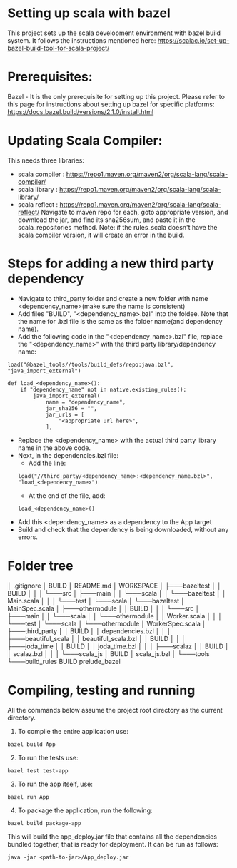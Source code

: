 # Setting up scala with bazel
This project sets up the scala development environment with bazel build system.
It follows the instructions mentioned here: https://scalac.io/set-up-bazel-build-tool-for-scala-project/

# Prerequisites:
Bazel - It is the only prerequisite for setting up this project. Please refer to this page for instructions about
setting up bazel for specific platforms: https://docs.bazel.build/versions/2.1.0/install.html

# Updating Scala Compiler:
This needs three libraries:
- scala compiler : https://repo1.maven.org/maven2/org/scala-lang/scala-compiler/
- scala library : https://repo1.maven.org/maven2/org/scala-lang/scala-library/
- scala reflect : https://repo1.maven.org/maven2/org/scala-lang/scala-reflect/
Navigate to maven repo for each, goto appropriate version, and download the jar, and find its sha256sum, and
paste it in the scala_repositories method.
Note: if the rules_scala doesn't have the scala compiler version, it will create an error in the build.

# Steps for adding a new third party dependency
- Navigate to third_party folder and create a new folder with name <dependency_name>(make sure the name is consistent)
- Add files "BUILD", "<dependency_name>.bzl" into the foldee. Note that the name for .bzl file is the same as the folder name(and dependency name).
- Add the following code in the "<dependency_name>.bzl" file, replace the "<dependency_name>" with the third party library/dependency name:
```
load("@bazel_tools//tools/build_defs/repo:java.bzl", "java_import_external")

def load_<dependency_name>():
    if "dependency_name" not in native.existing_rules():
        java_import_external(
            name = "dependency_name",
            jar_sha256 = "",
            jar_urls = [
                "<appropriate url here>",
            ],
```
- Replace the <dependency_name> with the actual third party library name in the above code.
- Next, in the dependencies.bzl file:
    - Add the line:
    ```
    load("//third_party/<dependency_name>:<dependency_name.bzl>", "load_<dependency_name>")
    ```
    - At the end of the file, add:
    ```
    load_<dependency_name>()
    ```
- Add this <dependency_name> as a dependency to the App target
- Build and check that the dependency is being downloaded, without any errors.

# Folder tree
│   .gitignore
│   BUILD
│   README.md
│   WORKSPACE
│
├───bazeltest
│   │   BUILD
│   │
│   └───src
│       ├───main
│       │   └───scala
│       │       └───bazeltest
│       │               Main.scala
│       │
│       └───test
│           └───scala
│               └───bazeltest
│                       MainSpec.scala
│
├───othermodule
│   │   BUILD
│   │
│   └───src
│       ├───main
│       │   └───scala
│       │       └───othermodule
│       │               Worker.scala
│       │
│       └───test
│           └───scala
│               └───othermodule
│                       WorkerSpec.scala
│
├───third_party
│   │   BUILD
│   │   dependencies.bzl
│   │
│   ├───beautiful_scala
│   │       beautiful_scala.bzl
│   │       BUILD
│   │
│   ├───joda_time
│   │       BUILD
│   │       joda_time.bzl
│   │
│   ├───scalaz
│   │       BUILD
│   │       scalaz.bzl
│   │
│   └───scala_js
│           BUILD
│           scala_js.bzl
│
└───tools
    └───build_rules
            BUILD
            prelude_bazel

# Compiling, testing and running
All the commands below assume the project root directory as the current directory.
1. To compile the entire application use:
```
bazel build App
```
2. To run the tests use:
```
bazel test test-app
```
3. To run the app itself, use:
```
bazel run App
```
4. To package the application, run the following:
```
bazel build package-app
```
This will build the app_deploy.jar file that contains all the dependencies bundled together, that is ready for deployment.
It can be run as follows:
```
java -jar <path-to-jar>/App_deploy.jar
```
